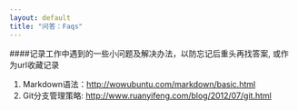 ```yaml
---
layout: default
title: "问答：Faqs"
---
```



####记录工作中遇到的一些小问题及解决办法，以防忘记后重头再找答案, 或作为url收藏记录
1. Markdown语法：<http://wowubuntu.com/markdown/basic.html>  
2. Git分支管理策略: <http://www.ruanyifeng.com/blog/2012/07/git.html>    

<!-- Blog Comments -->
<div class="media">
  <!-- UY BEGIN -->
  <div id="uyan_frame">
  </div>
  <script type="text/javascript" src="http://v2.uyan.cc/code/uyan.js?uid=1511840">
  </script>
  <!-- UY END -->
</div>
